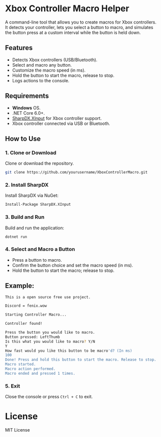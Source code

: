 # Xbox Controller Macro Helper

A command-line tool that allows you to create macros for Xbox controllers. It detects your controller, lets you select a button to macro, and simulates the button press at a custom interval while the button is held down.

## Features
- Detects Xbox controllers (USB/Bluetooth).
- Select and macro any button.
- Customize the macro speed (in ms).
- Hold the button to start the macro, release to stop.
- Logs actions to the console.

 ## Requirements
- **Windows** OS.
- .NET Core 6.0+.
- [SharpDX.XInput](https://github.com/sharpdx/SharpDX) for Xbox controller support.
- Xbox controller connected via USB or Bluetooth.

## How to Use

### 1. Clone or Download
Clone or download the repository.

```bash
git clone https://github.com/yourusername/XboxControllerMacro.git
```

### 2. Install SharpDX
Install SharpDX via NuGet:

```bash
Install-Package SharpDX.XInput
```

### 3. Build and Run
Build and run the application:

```bash
dotnet run
```

### 4. Select and Macro a Button
- Press a button to macro.
- Confirm the button choice and set the macro speed (in ms).
- Hold the button to start the macro; release to stop.

## Example:
```bash
This is a open source free use project.

Discord = fenix.wow

Starting Controller Macro...

Controller found!

Press the button you would like to macro.
Button pressed: LeftThumb
Is this what you would like to macro? Y/N
Y
How fast would you like this button to be macro'd? (In ms)
100
Done! Press and hold this button to start the macro. Release to stop.
Macro started.
Macro action performed.
Macro ended and pressed 1 times.
```

### 5. Exit
Close the console or press `Ctrl + C` to exit.

# License
MIT License
